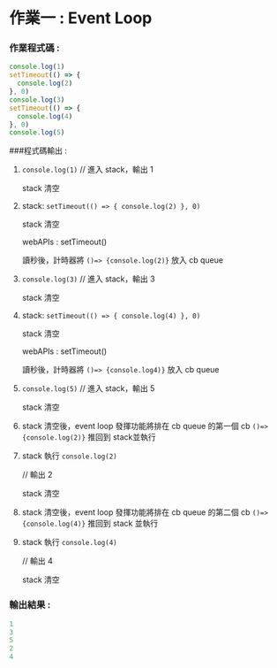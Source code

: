 # 作業一 : Event Loop

### 作業程式碼 : 

```javascript
console.log(1)
setTimeout(() => {
  console.log(2)
}, 0)
console.log(3)
setTimeout(() => {
  console.log(4)
}, 0)
console.log(5)
```



###程式碼輸出 : 

1. `console.log(1)` // 進入 stack，輸出 1

   stack 清空

2. stack: `setTimeout(() => {
     console.log(2)
   }, 0)` 

   stack 清空

   webAPIs : setTimeout()

     讀秒後，計時器將 `()=> {console.log(2)}` 放入 cb queue
     
3. `console.log(3)` // 進入 stack，輸出 3

   stack 清空

4. stack: `setTimeout(() => {
     console.log(4)
   }, 0)` 

   stack 清空

   webAPIs : setTimeout()

     讀秒後，計時器將 `()=> {console.log4)}` 放入 cb queue
     
5. `console.log(5)` // 進入 stack，輸出 5

   stack 清空

6. stack 清空後，event loop 發揮功能將排在 cb queue 的第一個 cb `()=> {console.log(2)}` 推回到 stack並執行

7. stack 執行 `console.log(2)`

   // 輸出 2

   stack 清空

8. stack 清空後，event loop 發揮功能將排在 cb queue 的第二個 cb `()=> {console.log(4)}` 推回到 stack 並執行

9. stack 執行 `console.log(4)`

   // 輸出 4

   stack 清空



### 輸出結果 : 

```Javascript
1
3
5
2
4
```



